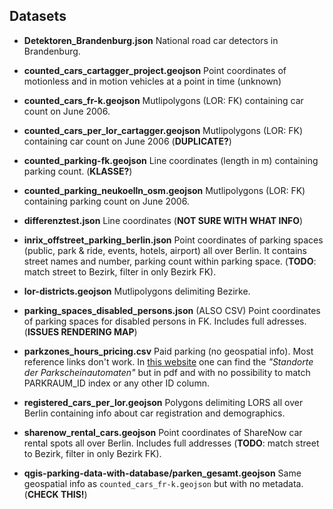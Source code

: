 ## Datasets

- **Detektoren_Brandenburg.json** National road car detectors in Brandenburg.

- **counted_cars_cartagger_project.geojson** Point coordinates of motionless and in motion vehicles at a point in time (unknown)

- **counted_cars_fr-k.geojson** Mutlipolygons (LOR: FK) containing car count on June 2006.

- **counted_cars_per_lor_cartagger.geojson** Mutlipolygons (LOR: FK) containing car count on June 2006 (**DUPLICATE?**)

- **counted_parking-fk.geojson** Line coordinates (length in m) containing parking count. (**KLASSE?**)

- **counted_parking_neukoelln_osm.geojson** Mutlipolygons (LOR: FK) containing parking count on June 2006.

- **differenztest.json** Line coordinates (**NOT SURE WITH WHAT INFO**)

- **inrix_offstreet_parking_berlin.json** Point coordinates of parking spaces (public, park & ride, events, hotels, airport) all over Berlin. It contains street names and number, parking count within parking space. (**TODO**: match street to Bezirk, filter in only Bezirk FK).

- **lor-districts.geojson** Mutlipolygons delimiting Bezirke.

- **parking_spaces_disabled_persons.json** (ALSO CSV) Point coordinates of parking spaces for disabled persons in FK. Includes full adresses. (**ISSUES RENDERING MAP**)

- **parkzones_hours_pricing.csv** Paid parking (no geospatial info). Most reference links don't work. In [this website](https://parkeninkreuzberg.de) one can find the _"Standorte der Parkscheinautomaten"_ but in pdf and with no possibility to match PARKRAUM_ID index or any other ID column.

- **registered_cars_per_lor.geojson** Polygons delimiting LORS all over Berlin containing info about car registration and demographics.
- **sharenow_rental_cars.geojson** Point coordinates of ShareNow car rental spots all over Berlin. Includes full addresses (**TODO**: match street to Bezirk, filter in only Bezirk FK).

- **qgis-parking-data-with-database/parken_gesamt.geojson** Same geospatial info as `counted_cars_fr-k.geojson` but with no metadata. (**CHECK THIS!**)